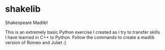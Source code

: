 # shakelib
Shakespeare Madlib!

This is an extremely basic Python exercise I created as I try to transfer skills I have learned in C++ to Python. Follow the commands to create a madlib version of Romeo and Juliet :)
